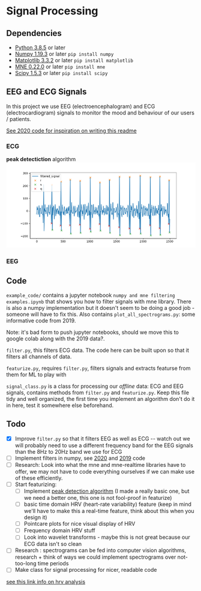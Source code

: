 # Signal Processing

## Dependencies
- [Python 3.8.5](https://www.python.org/downloads/) or later
- [Numpy 1.19.3](https://numpy.org/) or later ``pip install numpy``
- [Matplotlib 3.3.2](https://matplotlib.org/) or later ``pip install matplotlib``
- [MNE 0.22.0](https://mne.tools/stable/index.html) or later ``pip install mne``
- [Scipy 1.5.3](https://www.scipy.org/) or later ``pip install scipy``

## EEG and ECG Signals
In this project we use EEG (electroencephalogram) and ECG (electrocardiogram) signals to monitor the mood and behaviour of our users / patients.

[See 2020 code for inspiration on writing this readme](https://github.com/NTX-McGill/NeuroTechX-McGill-2020/tree/main/offline/signal_processing)

### ECG

**peak detectiction** algorithm
![peak detection algorithm](./figures/ecg_peak_detection.png)

### EEG

## Code
``example_code/`` contains a jupyter notebook ``numpy and mne filtering examples.ipynb`` that shows you how to filter signals with mne library. There is also a numpy implementation but it doesn't seem to be doing a good job - someone will have to fix this. Also contains ``plot_all_spectrograms.py``: some informative code from 2019.

Note: it's bad form to push jupyter notebooks, should we move this to google colab along with the 2019 data?. 

``filter.py``, this filters ECG data. The code here can be built upon so that it filters all channels of data. 

``featurize.py``, requires ``filter.py``, filters signals and extracts featurse from them for ML to play with

``signal_class.py`` is a class for processing our *offline* data: ECG and EEG signals, contains methods from ``filter.py`` and ``featurize.py``. Keep this file tidy and well organized, the first time you implement an algorithm don't do it in here, test it somewhere else beforehand.

## Todo
- [x] Improve ``filter.py`` so that it filters EEG as well as ECG -- watch out we will probably need to use a different frequency band for the EEG signals than the 8Hz to 20Hz band we use for ECG
- [ ] Implement filters in numpy, see [2020](https://github.com/NTX-McGill/NeuroTechX-McGill-2020/blob/main/offline/signal_processing/filtering.py) and [2019](https://github.com/NTX-McGill/NeuroTechX-McGill-2019) code 
- [ ] Research: Look into what the mne and mne-realtime libraries have to offer, we may not have to code everything ourselves if we can make use of these efficiently.
- [ ] Start featurizing:
    - [ ] Implement [peak detection algorithm](https://www.sciencedirect.com/science/article/pii/S2212017312004227) (I made a really basic one, but we need a better one, this one is not fool-proof in featurize)
    - [ ] basic time domain HRV (heart-rate variability) feature (keep in mind we'll have to make this a real-time feature, think about this when you design it) 
    - [ ] Pointcare plots for nice visual display of HRV
    - [ ] Frequency domain HRV stuff
    - [ ] Look into wavelet transforms - maybe this is not great because our ECG data isn't so clean  
- [ ] Research : spectrograms can be fed into computer vision algorithms, research + think of ways we could implement spectrograms over not-too-long time periods
- [ ] Make class for signal processing for nicer, readable code

[see this link info on hrv analysis](https://imotions.com/blog/heart-rate-variability/#hrv-analysis)

